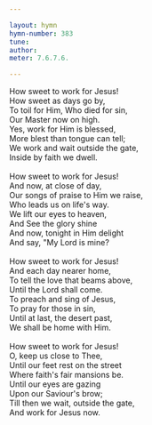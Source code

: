 ```yaml
---

layout: hymn
hymn-number: 383
tune: 
author: 
meter: 7.6.7.6.

---
```

How sweet to work for Jesus!<br>How sweet as days go by,<br>To toil for Him, Who died for sin,<br>Our Master now on high.<br>Yes, work for Him is blessed,<br>More blest than tongue can tell;<br>We work and wait outside the gate,<br>Inside by faith we dwell.<br><br>How sweet to work for Jesus!<br>And now, at close of day,<br>Our songs of praise to Him we raise,<br>Who leads us on life's way.<br>We lift our eyes to heaven,<br>And See the glory shine<br>And now, tonight in Him delight<br>And say, "My Lord is mine?<br><br>How sweet to work for Jesus!<br>And each day nearer home,<br>To tell the love that beams above,<br>Until the Lord shall come.<br>To preach and sing of Jesus,<br>To pray for those in sin,<br>Until at last, the desert past,<br>We shall be home with Him.<br><br>How sweet to work for Jesus!<br>O, keep us close to Thee,<br>Until our feet rest on the street<br>Where faith's fair mansions be.<br>Until our eyes are gazing<br>Upon our Saviour's brow;<br>Till then we wait, outside the gate,<br>And work for Jesus now.<br><br><br>
